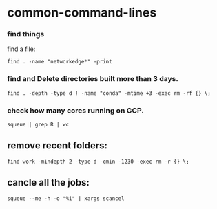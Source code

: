 # common-command-lines

### find things

find a file: 
```
find . -name "networkedge*" -print
```


### find and Delete directories built more than 3 days.
```
find . -depth -type d ! -name "conda" -mtime +3 -exec rm -rf {} \;
```

### check how many cores running on GCP.
```
squeue | grep R | wc
```
## remove recent folders:
```
find work -mindepth 2 -type d -cmin -1230 -exec rm -r {} \;
```
## cancle all the jobs:
```
squeue --me -h -o "%i" | xargs scancel

```
